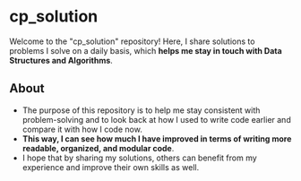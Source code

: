 # cp_solution

Welcome to the "cp_solution" repository! Here, I share solutions to problems I solve on a daily basis, which **helps me stay in touch with Data Structures and Algorithms**.

## About

- The purpose of this repository is to help me stay consistent with problem-solving and to look back at how I used to write code earlier and compare it with how I code now. 
- **This way, I can see how much I have improved in terms of writing more readable, organized, and modular code**. 
- I hope that by sharing my solutions, others can benefit from my experience and improve their own skills as well.
